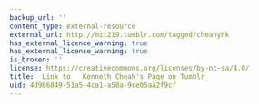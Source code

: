 ```yaml
---
backup_url: ''
content_type: external-resource
external_url: http://mit219.tumblr.com/tagged/cheahyhk
has_external_licence_warning: true
has_external_license_warning: true
is_broken: ''
license: https://creativecommons.org/licenses/by-nc-sa/4.0/
title: _Link to_ _Kenneth Cheah's Page on Tumblr_
uid: 4d906849-51a5-4ca1-a58a-9ce05aa2f9cf
---
```

